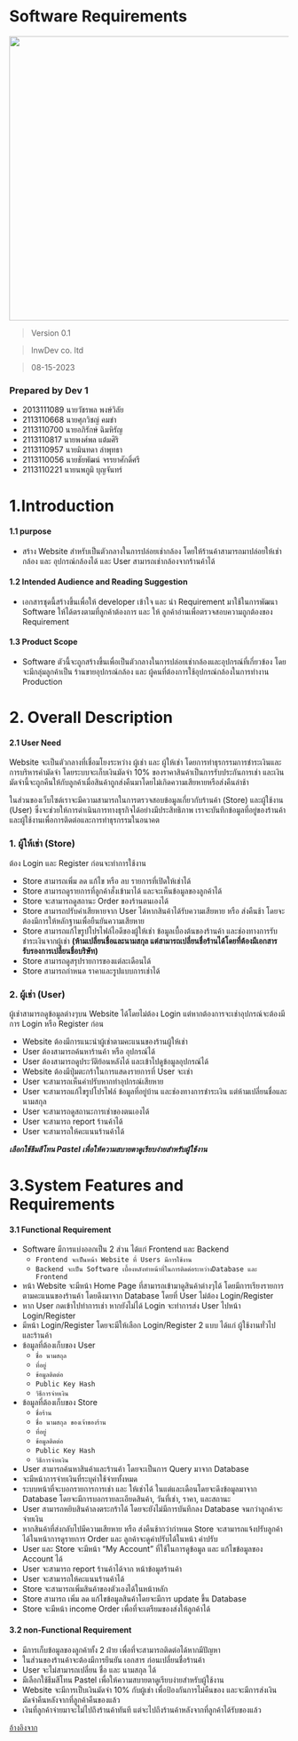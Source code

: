 # Software Requirements 


<div align="center">
  <span><img src="https://github.com/rushmi0/CamRent/assets/120770468/7bfc0c12-dbbd-41f4-92cc-3c6c9ce6592a" height=512 width=512 /></span>
</div>


> Version 0.1

> lnwDev co. ltd

> 08-15-2023

[//]: # (![Static Badge]&#40;https://img.shields.io/badge/:badgeContent&#41;)

[//]: # ()
[//]: # ()
[//]: # (<p>)

[//]: # (    <a href="https://github.com/bitcoindevkit/bdk-ffi/blob/master/LICENSE"><img alt="MIT or Apache-2.0 Licensed" src="https://img.shields.io/badge/license-MIT%2FApache--2.0-blue.svg"/></a>)

[//]: # (    <a href="https://github.com/rushmi0/CamRent/pulse"><img alt="GitHub" src="https://github.com/bitcoindevkit/bdk-ffi/workflows/CI/badge.svg"></a>)

[//]: # (    <a href="https://discord.gg/advubF752t"><img alt="Chat on Discord" src="https://img.shields.io/discord/753336465005608961?logo=discord"></a>)

[//]: # (</p>)

### Prepared by Dev 1
 + 2013111089	 นายวัชรพล พงษ์วิลัย
 + 2113110668  นายศุภวิชญ์ คมขำ
 + 2113110700	 นายอภิรักษ์ ฉิมหิรัญ
 + 2113110817	 นายพงศ์พล แต้มศิริ
 + 2113110957	 นายมินทดา ลำพุทธา
 + 2113110056	 นายชัยพัฒน์ จรรยาศักดิ์ศรี
 + 2113110221	 นายนพภูมิ บุญจันทร์


# 1.Introduction

#### 1.1 purpose
 + สร้าง Website สำหรับเป็นตัวกลางในการปล่อยเช่ากล้อง โดยให้ร้านค้าสามารถมาปล่อยให้เช่ากล้อง และ อุปกรณ์กล้องได้ และ User สามารถเช่ากล้องจากร้านค้าได้

#### 1.2 Intended Audience and Reading Suggestion
 + เอกสารชุดนี้สร้างขึ้นเพื่อให้ developer เข้าใจ และ นำ Requirement มาใช้ในการพัฒนา Software ให้ได้ตรงตามที่ลูกค้าต้องการ และ ให้ ลูกค้าอ่านเพื่อตรวจสอบความถูกต้องของ Requirement

#### 1.3 Product Scope
 + Software ตัวนี้จะถูกสร้างขึ้นเพื่อเป็นตัวกลางในการปล่อยเช่ากล้องและอุปกรณ์ที่เกี่ยวข้อง โดยจะมีกลุ่มลูกค้าเป็น ร้านขายอุปกรณ์กล้อง และ ผู้คนที่ต้องการใช้อุปกรณ์กล้องในการทำงาน Production


# 2. Overall Description

#### 2.1 User Need

Website จะเป็นตัวกลางที่เชื่อมโยงระหว่าง ผู้เช่า และ ผู้ให้เช่า โดยการทำธุรกรรมการชำระเงินและการบริหารค่ามัดจำ โดยระบบจะเก็บเงินมัดจำ 10% ของราคาสินค้าเป็นการรับประกันการเช่า และเงินมัดจำนี้จะถูกคืนให้กับลูกค้าเมื่อสินค้าถูกส่งคืนมาโดยไม่เกิดความเสียหายหรือส่งคืนล่าช้า

ในส่วนของเว็บไซต์เราจะมีความสามารถในการตรวจสอบข้อมูลเกี่ยวกับร้านค้า (Store) และผู้ใช้งาน (User) ซึ่งจะช่วยให้การดำเนินการทางธุรกิจได้อย่างมีประสิทธิภาพ เราจะบันทึกข้อมูลที่อยู่ของร้านค้าและผู้ใช้งานเพื่อการติดต่อและการทำธุรกรรมในอนาคต

### 1. ผู้ให้เช่า (Store)

ต้อง Login และ Register ก่อนจะทำการใช้งาน

 + Store สามารถเพิ่ม ลด แก้ไข หรือ ลบ รายการที่เปิดให้เช่าได้
 + Store สามารถดูรายการที่ลูกค้าสั่งเข้ามาได้ และจะเห็นข้อมูลของลูกค้าได้
 + Store จะสามารถดูสถานะ Order ของร้านตนเองได้
 + Store สามารถปรับค่าเสียหายจาก User ได้หากสินค้าได้รับความเสียหาย หรือ ส่งคืนช้า โดยจะต้องมีการให้หลักฐานเพื่อยืนยันความเสียหาย
 + Store สามารถแก้ไขรูปโปรไฟล์ไอดีของผู้ให้เช่า ข้อมูลเบื้องต้นของร้านค้า และช่องทางการรับชำระเงินจากผู้เช่า **(ห้ามเปลี่ยนชื่อและนามสกุล แต่สามารถเปลี่ยนชื่อร้านได้โดยที่ต้องมีเอกสารรับรองการเปลี่ยนชื่อบริษัท)**
 + Store สามารถดูสรุปรายการของแต่ละเดือนได้
 + Store สามารถกำหนด ราคาและรูปแบบการเช่าได้

### 2. ผู้เช่า (User)

ผู้เช่าสามารถดูข้อมูลต่างๆบน Website ได้โดยไม่ต้อง Login แต่หากต้องการจะเช่าอุปกรณ์จะต้องมีการ Login หรือ Register ก่อน

 + Website ต้องมีการแนะนำผู้เช่าตามคะแนนของร้านผู้ให้เช่า
 + User ต้องสามารถค้นหาร้านค้า หรือ อุปกรณ์ได้
 + User ต้องสามารถดูประวัติย้อนหลังได้ และเข้าไปดูข้อมูลอุปกรณ์ได้
 + Website ต้องมีปุ่มตะกร้าในการแสดงรายการที่ User จะเช่า
 + User จะสามารถเห็นค่าปรับหากทำอุปกรณ์เสียหาย
 + User จะสามารถแก้ไขรูปโปรไฟล์ ข้อมูลที่อยู่บ้าน และช่องทางการชำระเงิน แต่ห้ามเปลี่ยนชื่อและนามสกุล
 + User จะสามารถดูสถานะการเช่าของตนเองได้
 + User จะสามารถ report ร้านค้าได้
 + User จะสามารถให้คะแนนร้านค้าได้

**_เลือกใช้ธีมสีโทน Pastel เพื่อให้ความสบายตาดูเรียบง่ายสำหรับผู้ใช้งาน_**

# 3.System Features and Requirements

#### 3.1 Functional Requirement

 + Software มีการแบ่งออกเป็น 2 ส่วน ได้แก่ Frontend และ Backend
    + `Frontend จะเป็นหน้า Website ที่ Users มีการใช้งาน`
    + `Backend จะเป็น Software เบื้องหลังทำหน้าที่ในการติดต่อระหว่างDatabase และ Frontend`
 + หน้า Website จะมีหน้า Home Page ที่สามารถเข้ามาดูสินค้าต่างๆได้ โดยมีการเรียงรายการตามคะแนนของร้านค้า โดยดึงมาจาก Database โดยที่ User ไม่ต้อง Login/Register
 + หาก User กดเข้าไปทำการเช่า หากยังไม่ได้ Login จะทำการส่ง User ไปหน้า Login/Register
 + มีหน้า Login/Register โดยจะมีให้เลือก Login/Register 2 แบบ ได้แก่ ผู้ใช้งานทั่วไป และร้านค้า
 + ข้อมูลที่ต้องเก็บของ User
    + `ชื่อ นามสถุล`
    + `ที่อยู่`
    + `ข้อมูลติดต่อ`
    + `Public Key Hash`
    + `วิธีการจ่ายเงิน`
 + ข้อมูลที่ต้องเก็บของ Store
    + `ชื่อร้าน` 
    + `ชื่อ นามสกุล ของเจ้าของร้าน`
    + `ที่อยู่`
    + `ข้อมูลติดต่อ`
    +  `Public Key Hash`
    +  `วิธีการจ่ายเงิน`
 + User สามารถค้นหาสินค้าและร้านค้า โดยจะเป็นการ Query มาจาก Database
 + จะมีหน้าการจ่ายเงินที่ระบุค่าใช้จ่ายทั้งหมด
 + ระบบหน้าที่จะบอกรายการการเช่า และ ให้เช่าได้ ในแต่และเดือนโดยจะดึงข้อมูลมาจาก Database โดยจะมีการบอกรายละเอียดสินค้า, วันที่เช่า, ราคา, และสถานะ
 + User สามารถหยิบสินค้าลงตระกร้าได้ โดยจะยังไม่มีการบันทึกลง Database จนกว่าลูกค้าจะจ่ายเงิน
 + หากสินค้าที่ส่งกลับไปมีความเสียหาย หรือ ส่งคืนช้ากว่ากำหนด Store จะสามารถแจ้งปรับลูกค้าได้ในหน้าการดูรายการ Order และ ลูกค้าจะดูค่าปรับได้ในหน้า ค่าปรับ
 + User และ Store จะมีหน้า “My Account” ที่ใช้ในการดูข้อมูล และ แก้ไขข้อมูลของ Account ได้
 + User จะสามารถ report ร้านค้าได้จาก หน้าข้อมูลร้านค้า
 + User จะสามารถให้คะแนนร้านค้าได้
 + Store จะสามารถเพิ่มสินค้าของตัวเองได้ในหน้าหลัก
 + Store สามารถ เพิ่ม ลด แก้ไขข้อมูลสินค้าโดยจะมีการ update ขึ้น Database
 + Store จะมีหน้า income Order เพื่อที่จะเตรียมของส่งให้ลูกค้าได้

#### 3.2 non-Functional Requirement

 + มีการเก็บข้อมูลของลูกค้าทั้ง 2 ฝ่าย เพื่อที่จะสามารถติดต่อได้หากมีปัญหา
 + ในส่วนของร้านค้าจะต้องมีการยึนยัน เอกสาร ก่อนเปลี่ยนชื่อร้านค้า
 + User จะไม่สามารถเปลี่ยน ชื่อ และ นามสกุล ได้
 + มีเลือกใช้ธีมสีโทน Pastel เพื่อให้ความสบายตาดูเรียบง่ายสำหรับผู้ใช้งาน
 + Website จะมีการเป็บเงินมัดจำ 10% กับผู้เช่า เพื่อป้องกันการไม่คืนของ และจะมีการส่งเงินมัดจำคืนหลังจากที่ลูกค้าคืนของแล้ว
 + เงินที่ลูกค้าจ่ายมาจะไม่ไปถึงร้านค้าทันที แต่จะไปถึงร้านค้าหลังจากที่ลูกค้าได้รับของแล้ว


[อ้างอิงจาก](https://www.perforce.com/blog/alm/how-write-Software-Requirements-specification-srs-document)
